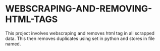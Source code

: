 # WEBSCRAPING-AND-REMOVING-HTML-TAGS
This project involves webscraping and removes html tag in all scrapped data. This then removes duplicates using set in python and stores in file named.
